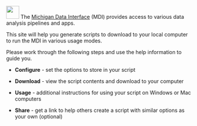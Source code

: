 <img 
    src="logo/portal_blur.png" 
    height="35px" 
    style="animation: rotatePortal 1s 1 linear;" 
/> 
The 
<a href="https://midataint.github.io/" target="_mdi_docs">Michigan Data Interface</a> (MDI)
provides access to various data analysis pipelines and apps.

This site will help you generate scripts to download to your local
computer to run the MDI in various usage modes. 

Please work through the following steps and use the help
information to guide you.

- **Configure** - set the options to store in your script  

- **Download** - view the script contents and download to your computer  

- **Usage** - additional instructions for using your script on Windows or Mac computers  

- **Share** - get a link to help others create a script with similar options as your own (optional)  
